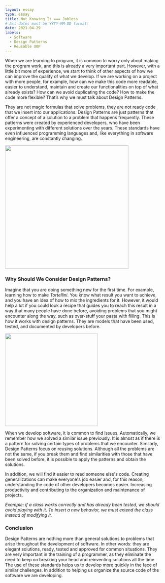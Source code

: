```yaml
---
layout: essay
type: essay
title: Not Knowing It === Jobless
# All dates must be YYYY-MM-DD format!
date: 2021-04-29
labels:
  - Software
  - Design Patterns
  - Reusable OOP
---
```



When we are learning to program, it is common to worry only about making the program work, and this is already a very important part. However, with a little bit more of experience, we start to think of other aspects of how we can improve the quality of what we develop. If we are working on a project with more people, for example, how can we make this code more readable, easier to understand, maintain and create our functionalities on top of what already exists? How can we avoid duplicating the code? How to make the code more flexible? That’s why we must talk about Design Patterns.

They are not magic formulas that solve problems, they are not ready code that we insert into our applications. Design Patterns are just patterns that offer a concept of a solution to a problem that happens frequently. These patterns were created by experienced developers, who have been experimenting with different solutions over the years. These standards have even influenced programming languages and, like everything in software engineering, are constantly changing.

<img width="400px" class="rounded float-start pe-4" src="https://i.imgur.com/vvJqaTg.jpg">

### Why Should We Consider Design Patterns?
                                                         
Imagine that you are doing something new for the first time. For example, learning how to make *Tortellini*. You know what result you want to achieve, and you have an idea of how to mix the ingredients for it. However, it would help a lot if you could look a recipe that guides you to reach this result in a way that many people have done before, avoiding problems that you might encounter along the way, such as over-stuff your pasta with filling. This is how it works with design patterns. They are models that have been used, tested, and documented by developers before. 

<img width="300px" class="rounded float-start pe-4" src="https://www.culinaryhill.com/wp-content/uploads/2015/11/Cheese-Tortellini-in-Garlic-Butter-Culinary-Hill-1-e1610054867491.jpg">                                                      

 When we develop software, it is common to find issues. Automatically, we remember how we solved a similar issue previously. It is almost as if there is a pattern for solving certain types of problems that we encounter. Similarly, Design Patterns focus on reusing solutions. Although all the problems are not the same, if you break them and find similarities with those that have been solved before, it is possible to apply the patterns and obtain the solutions. 

In addition, we will find it easier to read someone else's code. Creating generalizations can make everyone's job easier and, for this reason, understanding the code of other developers becomes easier. Increasing productivity and contributing to the organization and maintenance of projects.

*Example: if a class works correctly and has already been tested, we should avoid playing with it. To insert a new behavior, we must extend the class instead of modifying it.*


### Conclusion

Design Patterns are nothing more than general solutions to problems that arise throughout the development of software. In other words: they are elegant solutions, ready, tested and approved for common situations. They are very important in the training of a programmer, as they eliminate the need to keep on breaking your head and reinventing solutions all the time.
The use of these standards helps us to develop more quickly in the face of similar challenges. In addition to helping us organize the source code of the software we are developing.

